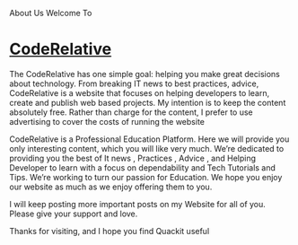 About Us
Welcome To <h1><a href="https://coderelative.com/" rel="follow">CodeRelative</a></h1>

The CodeRelative has one simple goal: helping you make great decisions about technology. From breaking IT news to best practices, advice,
CodeRelative is a website that focuses on helping developers to learn, create and publish web based projects.
My intention is to keep the content absolutely free. Rather than charge for the content, I prefer to use advertising to cover the costs of running the website

CodeRelative is a Professional Education Platform. Here we will provide you only interesting content, which you will like very much. We’re dedicated to providing you the best of It news , Practices , Advice , and Helping Developer to learn with a focus on dependability and Tech Tutorials and Tips.
We’re working to turn our passion for Education.
We hope you enjoy our website as much as we enjoy offering them to you.

I will keep posting more important posts on my Website for all of you. Please give your support and love.

Thanks for visiting, and I hope you find Quackit useful 
